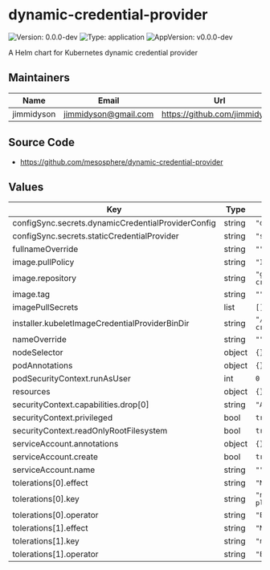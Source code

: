 <!--
 Copyright 2022 D2iQ, Inc. All rights reserved.
 SPDX-License-Identifier: Apache-2.0
 -->

# dynamic-credential-provider

![Version: 0.0.0-dev](https://img.shields.io/badge/Version-0.0.0--dev-informational?style=flat-square) ![Type: application](https://img.shields.io/badge/Type-application-informational?style=flat-square) ![AppVersion: v0.0.0-dev](https://img.shields.io/badge/AppVersion-v0.0.0--dev-informational?style=flat-square)

A Helm chart for Kubernetes dynamic credential provider

## Maintainers

| Name | Email | Url |
| ---- | ------ | --- |
| jimmidyson | <jimmidyson@gmail.com> | <https://github.com/jimmidyson> |

## Source Code

* <https://github.com/mesosphere/dynamic-credential-provider>

## Values

| Key | Type | Default | Description |
|-----|------|---------|-------------|
| configSync.secrets.dynamicCredentialProviderConfig | string | `"dynamiccredentialproviderconfig"` |  |
| configSync.secrets.staticCredentialProvider | string | `"staticcredentialproviderauth"` |  |
| fullnameOverride | string | `""` |  |
| image.pullPolicy | string | `"IfNotPresent"` |  |
| image.repository | string | `"ghcr.io/mesosphere/dynamic-credential-provider"` |  |
| image.tag | string | `""` |  |
| imagePullSecrets | list | `[]` |  |
| installer.kubeletImageCredentialProviderBinDir | string | `"/etc/kubernetes/image-credential-provider/"` |  |
| nameOverride | string | `""` |  |
| nodeSelector | object | `{}` |  |
| podAnnotations | object | `{}` |  |
| podSecurityContext.runAsUser | int | `0` |  |
| resources | object | `{}` |  |
| securityContext.capabilities.drop[0] | string | `"ALL"` |  |
| securityContext.privileged | bool | `true` |  |
| securityContext.readOnlyRootFilesystem | bool | `true` |  |
| serviceAccount.annotations | object | `{}` |  |
| serviceAccount.create | bool | `true` |  |
| serviceAccount.name | string | `""` |  |
| tolerations[0].effect | string | `"NoSchedule"` |  |
| tolerations[0].key | string | `"node-role.kubernetes.io/control-plane"` |  |
| tolerations[0].operator | string | `"Exists"` |  |
| tolerations[1].effect | string | `"NoSchedule"` |  |
| tolerations[1].key | string | `"node-role.kubernetes.io/master"` |  |
| tolerations[1].operator | string | `"Exists"` |  |
